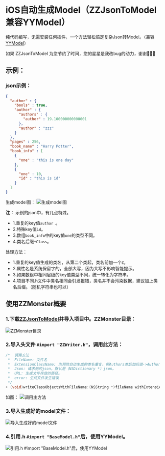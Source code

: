 # iOS自动生成Model（ZZJsonToModel兼容YYModel）

纯代码编写，无需安装任何插件，一个方法轻松搞定复杂Json转Model。（兼容[YYModel](https://github.com/ibireme/YYModel)）

如果 ZZJsonToModel 为您节约了时间，您的星星是我改bug的动力，谢谢🙏🙏🙏

## 示例：
### json示例：

```json
{
  "author" : {
    "bools" : true,
    "author" : {
      "authors" : {
        "author" : 19.100000000000001
      },
      "author" : "zzz"
    }
  },
  "pages" : 256,
  "book_name" : "Harry Potter",
  "book_info" : [
    {
      "one" : "this is one day"
    },
    {
      "one" : 10,
      "id" : "this is id"
    }
  ]
}
```

生成model图：
![生成model图](https://upload-images.jianshu.io/upload_images/5173163-f81d1de1e64b9a1d.png?imageMogr2/auto-orient/strip%7CimageView2/2/w/1240)


**注：** 示例的json中，有几点特殊。

* 1.重复的key值`author `。
* 2.特殊key值`id`。
* 3.数组`book_info`中的key值`one`的类型不同。
* 4.类名后缀`+Class`。

处理方法：

* 1.重复的key值生成的类名，从第二个类起，类名前加一个`Z`。
* 2.属性名是系统保留字的，全部大写，因为大写不影响智能提示。
* 3.如果数组中相同层级的key值类型不同，统一转化为字符串。
* 4.项目不同.h文件中类名相同会引发报错，类名并不会污染数据，建议加上类名后缀。（随机字符串也可以）


## 使用ZZMonster概要
### 1.下载[ZZJsonToModel](https://github.com/zhangs3721/ZZJsonToModel)并导入项目中。ZZMonster目录：
![ZZMonster目录](https://upload-images.jianshu.io/upload_images/5173163-5e81d033c36d52cf.png?imageMogr2/auto-orient/strip%7CimageView2/2/w/1240)

### 2.导入头文件 `#import "ZZWriter.h"`，调用此方法：

```objectivec
/*  调用方法
 *  FileName: 文件名
 *  ExtensionClassName: 为预防自动生成的类名重复。例Authors类后加后缀->AuthorsClass，不会污染数据。
 *  Json: 请求到的json，默认是（NSDictionary *）json。
 *  URL: 生成文件存放的路径。
 *  error: 生成文件发生错误
 */
+ (void)writeClassObjectsWithFileName:(NSString *)fileName withExtensionClassName:(NSString *)extensionName  withJson:(NSDictionary *)json toFileURL:(NSURL *)url error:(NSError **)error;

```
如图：
![调用主方法](https://upload-images.jianshu.io/upload_images/5173163-413ef5aa4ba27598.png?imageMogr2/auto-orient/strip%7CimageView2/2/w/1240)

### 3.导入生成好的model文件：

![导入生成好的model文件](https://upload-images.jianshu.io/upload_images/5173163-0364861d3c9bc845.png?imageMogr2/auto-orient/strip%7CimageView2/2/w/1240)

### 4.引用.h `#import "BaseModel.h"`后，使用YYModel。

![引用.h `#import "BaseModel.h"`后，使用YYModel](https://upload-images.jianshu.io/upload_images/5173163-2ec79e2304084259.png?imageMogr2/auto-orient/strip%7CimageView2/2/w/1240)



